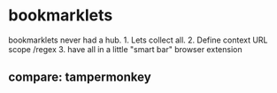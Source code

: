 # bookmarklets
bookmarklets never had a hub. 1. Lets collect all. 2. Define context URL scope /regex  3. have all in a little "smart bar" browser extension

## compare: tampermonkey

